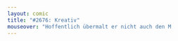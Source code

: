 ```yaml
---
layout: comic
title: "#2676: Kreativ"
mouseover: "Hoffentlich übermalt er nicht auch den M                                                 !"
---
```

